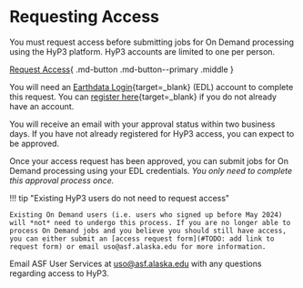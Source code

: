 # Requesting Access

You must request access before submitting jobs for On Demand processing using the HyP3 platform. HyP3 accounts are limited to one per person.

[Request Access](#){ .md-button .md-button--primary .middle }

You will need an [Earthdata Login](https://urs.earthdata.nasa.gov/ 'https://urs.earthdata.nasa.gov/' ){target=_blank} (EDL) account to complete this request. You can [register here](https://urs.earthdata.nasa.gov/users/new 'https://urs.earthdata.nasa.gov/users/new' ){target=_blank} if you do not already have an account. 

You will receive an email with your approval status within two business days. If you have not already registered for HyP3 access, you can expect to be approved.

Once your access request has been approved, you can submit jobs for On Demand processing using your EDL credentials. *You only need to complete this approval process once.* 

!!! tip "Existing HyP3 users do not need to request access" 

    Existing On Demand users (i.e. users who signed up before May 2024) will *not* need to undergo this process. If you are no longer able to process On Demand jobs and you believe you should still have access, you can either submit an [access request form](#TODO: add link to request form) or email uso@asf.alaska.edu for more information.
Email ASF User Services at [uso@asf.alaska.edu](mailto:uso@asf.alaska.edu "uso@asf.alaska.edu") with any questions regarding access to HyP3. 
